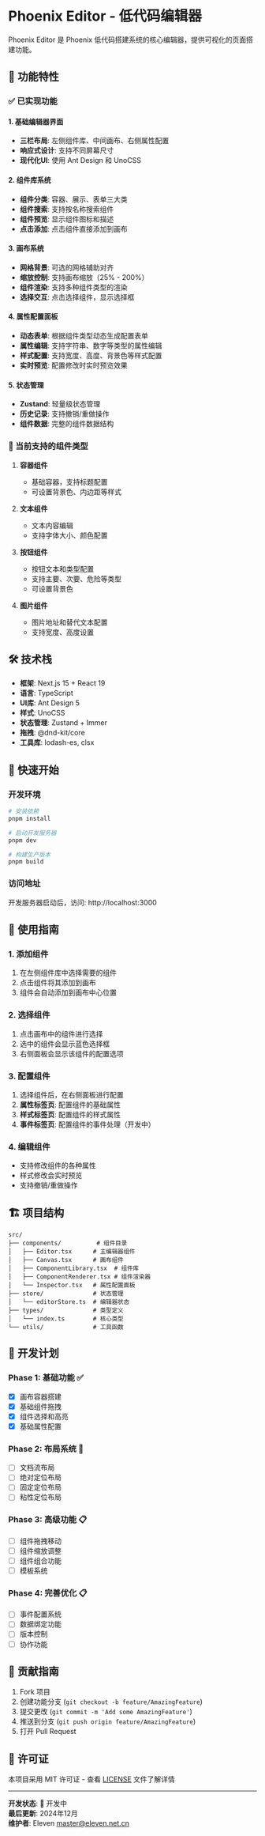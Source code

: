 # Phoenix Editor - 低代码编辑器

Phoenix Editor 是 Phoenix 低代码搭建系统的核心编辑器，提供可视化的页面搭建功能。

## 🚀 功能特性

### ✅ 已实现功能

#### 1. 基础编辑器界面
- **三栏布局**: 左侧组件库、中间画布、右侧属性配置
- **响应式设计**: 支持不同屏幕尺寸
- **现代化UI**: 使用 Ant Design 和 UnoCSS

#### 2. 组件库系统
- **组件分类**: 容器、展示、表单三大类
- **组件搜索**: 支持按名称搜索组件
- **组件预览**: 显示组件图标和描述
- **点击添加**: 点击组件直接添加到画布

#### 3. 画布系统
- **网格背景**: 可选的网格辅助对齐
- **缩放控制**: 支持画布缩放（25% - 200%）
- **组件渲染**: 支持多种组件类型的渲染
- **选择交互**: 点击选择组件，显示选择框

#### 4. 属性配置面板
- **动态表单**: 根据组件类型动态生成配置表单
- **属性编辑**: 支持字符串、数字等类型的属性编辑
- **样式配置**: 支持宽度、高度、背景色等样式配置
- **实时预览**: 配置修改时实时预览效果

#### 5. 状态管理
- **Zustand**: 轻量级状态管理
- **历史记录**: 支持撤销/重做操作
- **组件数据**: 完整的组件数据结构

### 🔄 当前支持的组件类型

1. **容器组件**
   - 基础容器，支持标题配置
   - 可设置背景色、内边距等样式

2. **文本组件**
   - 文本内容编辑
   - 支持字体大小、颜色配置

3. **按钮组件**
   - 按钮文本和类型配置
   - 支持主要、次要、危险等类型
   - 可设置背景色

4. **图片组件**
   - 图片地址和替代文本配置
   - 支持宽度、高度设置

## 🛠️ 技术栈

- **框架**: Next.js 15 + React 19
- **语言**: TypeScript
- **UI库**: Ant Design 5
- **样式**: UnoCSS
- **状态管理**: Zustand + Immer
- **拖拽**: @dnd-kit/core
- **工具库**: lodash-es, clsx

## 🚀 快速开始

### 开发环境

```bash
# 安装依赖
pnpm install

# 启动开发服务器
pnpm dev

# 构建生产版本
pnpm build
```

### 访问地址

开发服务器启动后，访问: http://localhost:3000

## 📖 使用指南

### 1. 添加组件
1. 在左侧组件库中选择需要的组件
2. 点击组件将其添加到画布
3. 组件会自动添加到画布中心位置

### 2. 选择组件
1. 点击画布中的组件进行选择
2. 选中的组件会显示蓝色选择框
3. 右侧面板会显示该组件的配置选项

### 3. 配置组件
1. 选择组件后，在右侧面板进行配置
2. **属性标签页**: 配置组件的基础属性
3. **样式标签页**: 配置组件的样式属性
4. **事件标签页**: 配置组件的事件处理（开发中）

### 4. 编辑组件
- 支持修改组件的各种属性
- 样式修改会实时预览
- 支持撤销/重做操作

## 🏗️ 项目结构

```
src/
├── components/          # 组件目录
│   ├── Editor.tsx      # 主编辑器组件
│   ├── Canvas.tsx      # 画布组件
│   ├── ComponentLibrary.tsx  # 组件库
│   ├── ComponentRenderer.tsx # 组件渲染器
│   └── Inspector.tsx   # 属性配置面板
├── store/              # 状态管理
│   └── editorStore.ts  # 编辑器状态
├── types/              # 类型定义
│   └── index.ts        # 核心类型
└── utils/              # 工具函数
```

## 🔧 开发计划

### Phase 1: 基础功能 ✅
- [x] 画布容器搭建
- [x] 基础组件拖拽
- [x] 组件选择和高亮
- [x] 基础属性配置

### Phase 2: 布局系统 🚧
- [ ] 文档流布局
- [ ] 绝对定位布局
- [ ] 固定定位布局
- [ ] 粘性定位布局

### Phase 3: 高级功能 📋
- [ ] 组件拖拽移动
- [ ] 组件缩放调整
- [ ] 组件组合功能
- [ ] 模板系统

### Phase 4: 完善优化 📋
- [ ] 事件配置系统
- [ ] 数据绑定功能
- [ ] 版本控制
- [ ] 协作功能

## 🤝 贡献指南

1. Fork 项目
2. 创建功能分支 (`git checkout -b feature/AmazingFeature`)
3. 提交更改 (`git commit -m 'Add some AmazingFeature'`)
4. 推送到分支 (`git push origin feature/AmazingFeature`)
5. 打开 Pull Request

## 📄 许可证

本项目采用 MIT 许可证 - 查看 [LICENSE](LICENSE) 文件了解详情

---

**开发状态**: 🚧 开发中  
**最后更新**: 2024年12月  
**维护者**: Eleven <master@eleven.net.cn>
